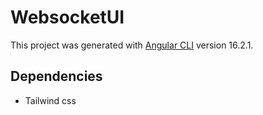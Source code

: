 # WebsocketUI

This project was generated with [Angular CLI](https://github.com/angular/angular-cli) version 16.2.1.

## Dependencies
* Tailwind css
